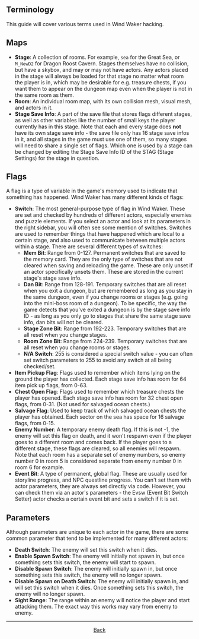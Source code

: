 ## Terminology
This guide will cover various terms used in Wind Waker hacking.

## Maps

* **Stage**: A collection of rooms. For example, `sea` for the Great Sea, or `M_NewD2` for Dragon Roost Cavern. Stages themselves have no collision, but have a skybox, and may or may not have actors. Any actors placed in the stage will always be loaded for that stage no matter what room the player is in, which may be desirable for e.g. treasure chests, if you want them to appear on the dungeon map even when the player is not in the same room as them.
* **Room**: An individual room map, with its own collision mesh, visual mesh, and actors in it.
* **Stage Save Info**: A part of the save file that stores flags different stages, as well as other variables like the number of small keys the player currently has in this stage. Note that each and every stage does **not** have its own stage save info - the save file only has 16 stage save infos in it, and all stages in the game must use one of them, so many stages will need to share a single set of flags. Which one is used by a stage can be changed by editing the Stage Save Info ID of the STAG (Stage Settings) for the stage in question.

## Flags

A flag is a type of variable in the game's memory used to indicate that something has happened. Wind Waker has many different kinds of flags:

* **Switch**: The most general-purpose type of flag in Wind Waker. These are set and checked by hundreds of different actors, especially enemies and puzzle elements. If you select an actor and look at its parameters in the right sidebar, you will often see some mention of switches. Switches are used to remember things that have happened which are local to a certain stage, and also used to communicate between multiple actors within a stage. There are several different types of switches:
  * **Mem Bit**: Range from 0-127. Permanent switches that are saved to the memory card. They are the only type of switches that are not cleared when saving and reloading the game. These are only unset if an actor specifically unsets them. These are stored in the current stage's stage save info.
  * **Dan Bit**: Range from 128-191. Temporary switches that are all reset when you exit a dungeon, but are remembered as long as you stay in the same dungeon, even if you change rooms or stages (e.g. going into the mini-boss room of a dungeon). To be specific, the way the game detects that you've exited a dungeon is by the stage save info ID - as long as you only go to stages that share the same stage save info, dan bits will not be cleared.
  * **Stage Zone Bit**: Range from 192-223. Temporary switches that are all reset when you change stages.
  * **Room Zone Bit**: Range from 224-239. Temporary switches that are all reset when you change rooms or stages.
  * **N/A Switch**: 255 is considered a special switch value - you can often set switch parameters to 255 to avoid any switch at all being checked/set.
* **Item Pickup Flag**: Flags used to remember which items lying on the ground the player has collected. Each stage save info has room for 64 item pick up flags, from 0-63.
* **Chest Open Flag**: Flags used to remember which treasure chests the player has opened. Each stage save info has room for 32 chest open flags, from 0-31. (Not used for salvaged ocean chests.)
* **Salvage Flag**: Used to keep track of which salvaged ocean chests the player has obtained. Each sector on the sea has space for 16 salvage flags, from 0-15.
* **Enemy Number**: A temporary enemy death flag. If this is not -1, the enemy will set this flag on death, and it won't respawn even if the player goes to a different room and comes back. If the player goes to a different stage, these flags are cleared, so all enemies will respawn. Note that each room has a separate set of enemy numbers, so enemy number 0 in room 5 is considered separate from enemy number 0 in room 6 for example.
* **Event Bit**: A type of permanent, global flag. These are usually used for storyline progress, and NPC questline progress. You can't set them with actor parameters, they are always set directly via code. However, you can check them via an actor's parameters - the Evsw (Event Bit Switch Setter) actor checks a certain event bit and sets a switch if it is set.

## Parameters

Although parameters are unique to each actor in the game, there are some common parameter that tend to be implemented for many different actors:

* **Death Switch**: The enemy will set this switch when it dies.
* **Enable Spawn Switch**: The enemy will initially not spawn in, but once something sets this switch, the enemy will start to spawn.
* **Disable Spawn Switch**: The enemy will initially spawn in, but once something sets this switch, the enemy will no longer spawn.
* **Disable Spawn on Death Switch**: The enemy will initially spawn in, and will set this switch when it dies. Once something sets this switch, the enemy will no longer spawn.
* **Sight Range**: The range within an enemy will notice the player and start attacking them. The exact way this works may vary from enemy to enemy.

<hr>
<p align="center">
  <a href="../tutorials.html">Back</a>
</p>
